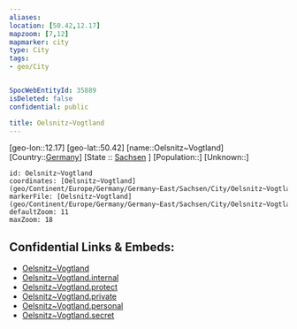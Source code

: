 ```yaml
---
aliases: 
location: [50.42,12.17]
mapzoom: [7,12] 
mapmarker: city 
type: City
tags:
- geo/City


SpocWebEntityId: 35889
isDeleted: false
confidential: public

title: Oelsnitz~Vogtland
---
```

[geo-lon::12.17]
[geo-lat::50.42]
[name::Oelsnitz~Vogtland]
[Country::[Germany](geo/Continent/Europe/Germany.md)]
[State :: [Sachsen](geo/Continent/Europe/Germany/Germany~East/Sachsen.md) ]
[Population::]
[Unknown::]


```leaflet
id: Oelsnitz~Vogtland
coordinates: [Oelsnitz~Vogtland](geo/Continent/Europe/Germany/Germany~East/Sachsen/City/Oelsnitz~Vogtland.md)
markerFile: [Oelsnitz~Vogtland](geo/Continent/Europe/Germany/Germany~East/Sachsen/City/Oelsnitz~Vogtland.md)
defaultZoom: 11 
maxZoom: 18
```


## Confidential Links & Embeds: 
- [Oelsnitz~Vogtland](../../../../../../../../_public/geo/Continent/Europe/Germany/Germany~East/Sachsen/City/Oelsnitz~Vogtland.md) 
- [Oelsnitz~Vogtland.internal](../../../../../../../../_internal/geo/Continent/Europe/Germany/Germany~East/Sachsen/City/Oelsnitz~Vogtland.internal.md) 
- [Oelsnitz~Vogtland.protect](../../../../../../../../_protect/geo/Continent/Europe/Germany/Germany~East/Sachsen/City/Oelsnitz~Vogtland.protect.md) 
- [Oelsnitz~Vogtland.private](../../../../../../../../_private/geo/Continent/Europe/Germany/Germany~East/Sachsen/City/Oelsnitz~Vogtland.private.md) 
- [Oelsnitz~Vogtland.personal](../../../../../../../../_personal/geo/Continent/Europe/Germany/Germany~East/Sachsen/City/Oelsnitz~Vogtland.personal.md) 
- [Oelsnitz~Vogtland.secret](../../../../../../../../_secret/geo/Continent/Europe/Germany/Germany~East/Sachsen/City/Oelsnitz~Vogtland.secret.md) 
